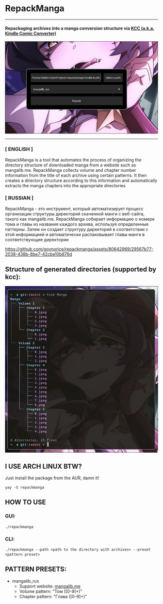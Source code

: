 # RepackManga
___
#### Repackaging archives into a manga conversion structure via [KCC (a.k.a. Kindle Comic Converter)](https://github.com/ciromattia/kcc)
![program_screenshot.png](program_screenshot.png)

---
### [ ENGLISH ]
RepackManga is a tool that automates the process of organizing the directory structure of downloaded manga from a website such as mangalib.me. RepackManga collects volume and chapter number information from the title of each archive using certain patterns. It then creates a directory structure according to this information and automatically extracts the manga chapters into the appropriate directories
### [ RUSSIAN ]

RepackManga - это инструмент, который автоматизирует процесс организации структуры директорий скаченной манги с веб-сайта, такого как mangalib.me. RepackManga собирает информацию о номере тома и главы из названия каждого архива, используя определенные паттерны. Затем он создает структуру директорий в соответствии с этой информацией и автоматически распаковывает главы манги в соответствующие директории

https://github.com/govnorice/repackmanga/assets/80642969/29567b77-2038-438b-8be7-42cbe10b876d

## Structure of generated directories (supported by kcc):
![image_tree.png](image_tree.png)

## I USE ARCH LINUX BTW?
Just install the package from the AUR, damn it!
```
yay -S repackmanga
```

## HOW TO USE
### GUI:
```
./repackmanga
```
### CLI:
```
./repackmanga --path <path to the directory with archives> --preset <pattern preset>
```

## PATTERN PRESETS:
- mangalib_rus
  - Support website: [mangalib.me](https://mangalib.me/)
  - Volume pattern: "Том ([0-9]+)"
  - Chapter pattern: "Глава ([0-9]+)"
